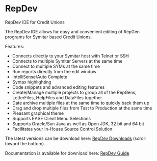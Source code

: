 RepDev
======

RepDev IDE for Credit Unions

The RepDev IDE allows for easy and convenient editing of RepGen programs for Symitar based Credit Unions. 

Features:
 - Connects directly to your Symitar host with Telnet or SSH
 - Connects to multiple Symitar Servers at the same time
 - Connect to multiple SYMs at the same time
 - Run reports directly from the edit window
 - IntelliSense/Auto Complete
 - Syntax highlighting
 - Code snippets and advanced editing features
 - Create/Manage multiple projects to group all of the RepGens, LetterFiles, HelpFiles and DataFiles together
 - Date archive multiple files at the same time to quickly back them up
 - Drag and drop multiple files from Test to Production at the same time
 - Pleasant graphical theme
 - Supports EASE Client Menu Selections
 - Supports Oracle/Sun Java as well as Open JDK, 32 bit and 64 bit
 - Facilitates your In-House Source Control Solution

The latest versions can be download here:
<a href="https://github.com/jakepoz/RepDev-downloads">RepDev Downloads</a> (scroll toward the bottom)

Documentation is available for download here:
<a href="https://github.com/jakepoz/RepDev-downloads/raw/master/RepDev_Guide.pdf">RepDev Guide</a>
